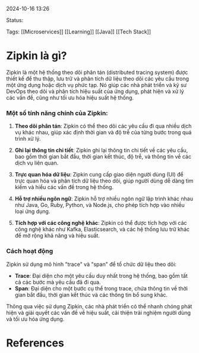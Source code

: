 
2024-10-16 13:26

Status:

Tags: [[Microservices]]  [[Learning]] [[Java]] [[Tech Stack]]
# Zipkin là gì?

Zipkin là một hệ thống theo dõi phân tán (distributed tracing system) được thiết kế để thu thập, lưu trữ và phân tích dữ liệu theo dõi các yêu cầu trong một ứng dụng hoặc dịch vụ phức tạp. Nó giúp các nhà phát triển và kỹ sư DevOps theo dõi và phân tích hiệu suất của ứng dụng, phát hiện và xử lý các vấn đề, cũng như tối ưu hóa hiệu suất hệ thống.

### Một số tính năng chính của Zipkin:

1. **Theo dõi phân tán**: Zipkin có thể theo dõi các yêu cầu đi qua nhiều dịch vụ khác nhau, giúp xác định thời gian và độ trễ của từng bước trong quá trình xử lý.
    
2. **Ghi lại thông tin chi tiết**: Zipkin ghi lại thông tin chi tiết về các yêu cầu, bao gồm thời gian bắt đầu, thời gian kết thúc, độ trễ, và thông tin về các dịch vụ liên quan.
    
3. **Trực quan hóa dữ liệu**: Zipkin cung cấp giao diện người dùng (UI) để trực quan hóa và phân tích dữ liệu theo dõi, giúp người dùng dễ dàng tìm kiếm và hiểu các vấn đề trong hệ thống.
    
4. **Hỗ trợ nhiều ngôn ngữ**: Zipkin hỗ trợ nhiều ngôn ngữ lập trình khác nhau như Java, Go, Ruby, Python, và Node.js, cho phép tích hợp vào nhiều loại ứng dụng.
    
5. **Tích hợp với các công nghệ khác**: Zipkin có thể được tích hợp với các công nghệ khác như Kafka, Elasticsearch, và các hệ thống lưu trữ khác để mở rộng khả năng và hiệu suất.
    

### Cách hoạt động

Zipkin sử dụng mô hình "trace" và "span" để tổ chức dữ liệu theo dõi:

- **Trace**: Đại diện cho một yêu cầu duy nhất trong hệ thống, bao gồm tất cả các bước mà yêu cầu đã đi qua.
- **Span**: Đại diện cho một bước cụ thể trong trace, chứa thông tin về thời gian bắt đầu, thời gian kết thúc và các thông tin bổ sung khác.

Thông qua việc sử dụng Zipkin, các nhà phát triển có thể nhanh chóng phát hiện và giải quyết các vấn đề về hiệu suất, cải thiện trải nghiệm người dùng và tối ưu hóa ứng dụng.


# References





